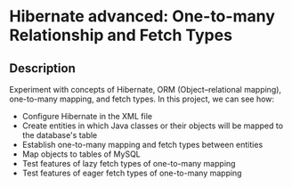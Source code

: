 # Hibernate advanced: One-to-many Relationship and Fetch Types

## Description
Experiment with concepts of Hibernate, ORM (Object–relational mapping), one-to-many mapping, and fetch types. In this project, we can see how:
* Configure Hibernate in the XML file
* Create entities in which Java classes or their objects will be mapped to the database's table
* Establish one-to-many mapping and fetch types between entities
* Map objects to tables of MySQL
* Test features of lazy fetch types of one-to-many mapping
* Test features of eager fetch types of one-to-many mapping
